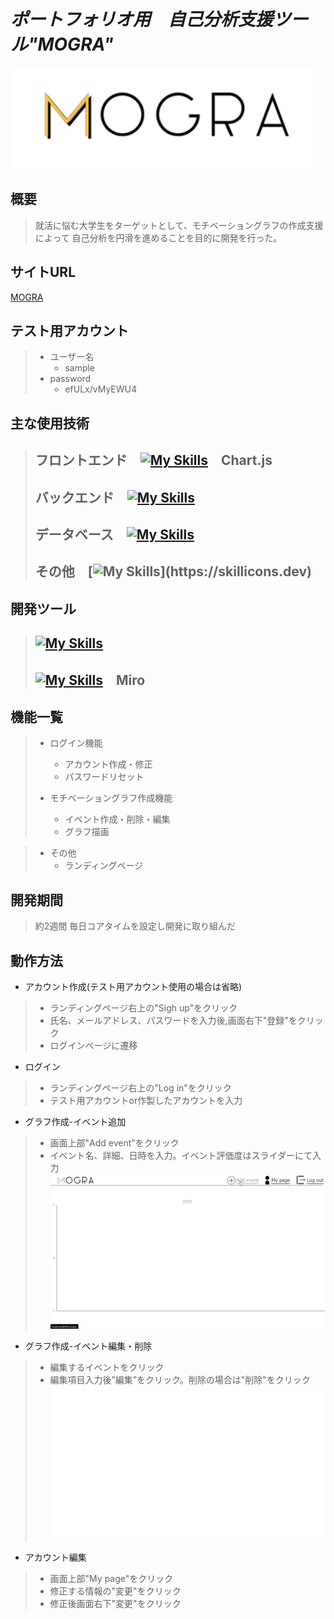 # *ポートフォリオ用　自己分析支援ツール"MOGRA"* 


![MOGRA title](images/logo.png)

## 概要
> 就活に悩む大学生をターゲットとして、モチベーショングラフの作成支援によって
> 自己分析を円滑を進めることを目的に開発を行った。


## サイトURL <!-- URLは用意してください -->

<a href="https://mogra.ngrok.app/" target="_blank" rel="noopener noreferrer">MOGRA</a>


## テスト用アカウント <!--用意するのであれば作っておいてください -->

> - ユーザー名
>     - sample
> - password
>     - efULx/vMyEWU4

## 主な使用技術 <!--　必要であればver等追記してください --> 
> ## フロントエンド　[![My Skills](https://skillicons.dev/icons?i=js,html,css)](https://skillicons.dev)　Chart.js
> ## バックエンド　[![My Skills](https://skillicons.dev/icons?i=django)](https://skillicons.dev)
> ## データベース　[![My Skills](https://skillicons.dev/icons?i=mysql)](https://skillicons.dev)
> ## その他　[![My Skills](https://skillicons.dev/icons?i=nginx,docker,)](https://skillicons.dev)

## 開発ツール
> ## [![My Skills](https://skillicons.dev/icons?i=figma,git,github)](https://skillicons.dev)
> ## [![My Skills](https://skillicons.dev/icons?i=vscode,discord)](https://skillicons.dev)　Miro

## 機能一覧

> - ログイン機能
>     - アカウント作成・修正 
>     - パスワードリセット
>
> - モチベーショングラフ作成機能
>     - イベント作成・削除・編集
>     - グラフ描画

> - その他
>     - ランディングページ

## 開発期間

> 約2週間 
> 毎日コアタイムを設定し開発に取り組んだ

## 動作方法
- アカウント作成(テスト用アカウント使用の場合は省略)
> - ランディングページ右上の"Sigh up"をクリック
> - 氏名、メールアドレス、パスワードを入力後,画面右下"登録"をクリック
> - ログインページに遷移


- ログイン
> - ランディングページ右上の"Log in"をクリック
> - テスト用アカウントor作製したアカウントを入力

- グラフ作成-イベント追加
> - 画面上部"Add event"をクリック
> - イベント名、詳細、日時を入力。イベント評価度はスライダーにて入力
> ![MOGRA demo1](images/demo1.gif)

- グラフ作成-イベント編集・削除
> - 編集するイベントをクリック
> - 編集項目入力後”編集”をクリック。削除の場合は"削除"をクリック
> ![MOGRA demo2](images/demo2.gif)

   
- アカウント編集
> - 画面上部"My page"をクリック
> - 修正する情報の"変更"をクリック
> - 修正後画面右下"変更"をクリック



